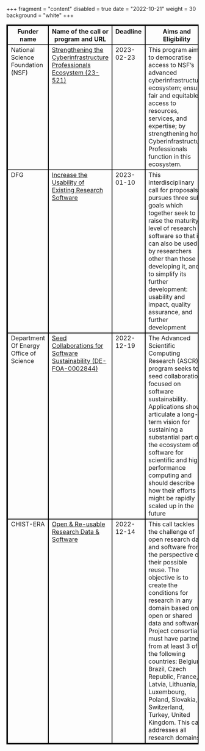 +++
fragment = "content"
disabled = true
date = "2022-10-21"
weight = 30
background = "white"
+++

<style>
table, td, th {
  border: 2px solid black;
  vertical-align: top;
  !important;
 }
</style>


| Funder name                            | Name of the call or program and URL                                                                                                                                   | Deadline    | Aims and Eligibility                                                                                                                                                                                                                                                                                                                                                                                                                                                                       | Keywords                                 |
| -------------------------------------- | --------------------------------------------------------------------------------------------------------------------------------------------------------------------- | ----------- | ------------------------------------------------------------------------------------------------------------------------------------------------------------------------------------------------------------------------------------------------------------------------------------------------------------------------------------------------------------------------------------------------------------------------------------------------------------------------------------------ | ---------------------------------------- |
| National Science Foundation (NSF)      |  [Strengthening the Cyberinfrastructure Professionals Ecosystem (23-521)](https://beta.nsf.gov/funding/opportunities/strengthening-cyberinfrastructure-professionals) | 2023-02-23  | This program aims to democratise access to NSF’s advanced cyberinfrastructure ecosystem; ensure fair and equitable access to resources, services, and expertise; by strengthening how Cyberinfrastructure Professionals function in this ecosystem.                                                                                                                                                                                                                                        |  USA, equity                             |
| DFG                                    |  [Increase the Usability of Existing Research Software](https://www.dfg.de/foerderung/info_wissenschaft/info_wissenschaft_22_85/index.html)                           |  2023-01-10 |  This interdisciplinary call for proposals pursues three sub-goals which together seek to raise the maturity level of research software so that it can also be used by researchers other than those developing it, and to simplify its further development: usability and impact, quality assurance, and further development                                                                                                                                                               |  Germany, sustainability, quality, reuse |
| Department Of Energy Office of Science |  [Seed Collaborations for Software Sustainability (DE-FOA-0002844)](https://science.osti.gov/ascr/-/media/grants/pdf/foas/2023/SC_FOA_0002844.pdf)                    |  2022-12-19 |  The Advanced Scientific Computing Research (ASCR) program seeks to seed collaborations focused on software sustainability. Applications should articulate a long-term vision for sustaining a substantial part of the ecosystem of software for scientific and high-performance computing and should describe how their efforts might be rapidly scaled up in the future                                                                                                                  |  USA, HPC, sustainability                |
| CHIST-ERA                              | [Open &amp; Re-usable Research Data &amp; Software](https://www.chistera.eu/call-ord-announcement)                                                                            | 2022-12-14  | This call tackles the challenge of open research data and software from the perspective of their possible reuse. The objective is to create the conditions for research in any domain based on open or shared data and software. Project consortia must have partners from at least 3 of the following countries: Belgium, Brazil, Czech Republic, France, Latvia, Lithuania, Luxembourg, Poland, Slovakia, Switzerland, Turkey, United Kingdom. This call addresses all research domains. | Europe, reuse                            |
